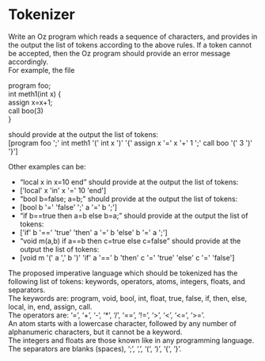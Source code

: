 # Tokenizer
Write an Oz program which reads a sequence of characters, and provides in the output the list of tokens according to the above rules. If a token cannot be accepted, then the Oz program should provide an error message accordingly.  
For example, the file  

program foo;  
int meth1(int x) {  
assign x=x+1;  
call boo(3)  
}  

should provide at the output the list of tokens:  
[program foo ';' int meth1 '(' int x ')' '{' assign x '=' x '+' 1 ';' call boo '(' 3 ')' '}']

Other examples can be:
- “local x in x=10 end” should provide at the output the list of tokens:  
- ['local' x 'in' x '=' 10 'end']
- “bool b=false; a=b;” should provide at the output the list of tokens:  
- [bool b '=' 'false' ';' a '=' b ';']
- “if b==true then a=b else b=a;” should provide at the output the list of tokens:  
- ['if' b '==' 'true' 'then' a '=' b 'else' b '=' a ';']
- “void m(a,b) if a==b then c=true else c=false” should provide at the output the list of tokens:  
- [void m '(' a ',' b ')' 'if' a '==' b 'then' c '=' 'true' 'else' c '=' 'false']

The proposed imperative language which should be tokenized has the following list of tokens: keywords, operators, atoms, integers, floats, and separators.  
The keywords are: program, void, bool, int, float, true, false, if, then, else, local, in, end, assign, call.  
The operators are: ‘=’, ‘+’, ‘-‘, ‘*’, ‘/’, ‘==’, ‘!=’, ‘>’, ‘<’, ‘<=’, ‘>=’.  
An atom starts with a lowercase character, followed by any number of alphanumeric characters, but it cannot be a keyword.  
The integers and floats are those known like in any programming language.  
The separators are blanks (spaces), ‘;’, ‘,’, ‘(‘, ‘)’, ‘{‘, ‘}’.
